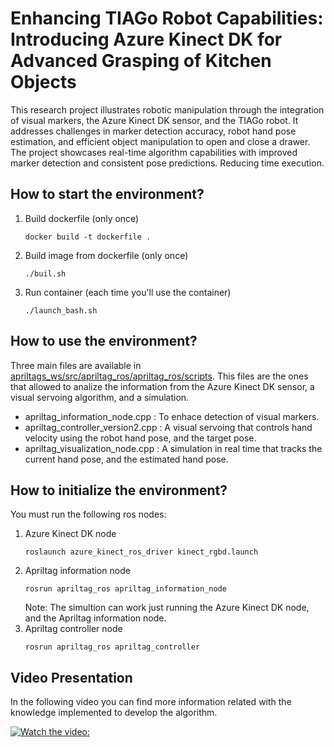 # Enhancing TIAGo Robot Capabilities: Introducing Azure Kinect DK for Advanced Grasping of Kitchen Objects
This research project illustrates robotic manipulation through the integration of visual markers, the Azure Kinect DK sensor, and the TIAGo robot. It addresses challenges in marker detection accuracy, robot hand pose estimation, and efficient object manipulation to open and close a drawer. The project showcases real-time algorithm capabilities with improved marker detection and consistent pose predictions. Reducing time execution.

## How to start the environment? ##
1. Build dockerfile (only once)
   ```
   docker build -t dockerfile .
   ```
2. Build image from dockerfile (only once)
   ```
   ./buil.sh
   ```
3. Run container (each time you'll use the container)
   ```
   ./launch_bash.sh
   ```

## How to use the environment? ##
Three main files are available in [apriltags_ws/src/apriltag_ros/apriltag_ros/scripts](https://github.com/soyhorteconh/Visual_Servoing_Tiago/tree/final_version/apriltags_ws/src/apriltag_ros/apriltag_ros/scripts). This files are the ones that allowed to analize the information from the Azure Kinect DK sensor, a visual servoing algorithm, and a simulation.
- apriltag_information_node.cpp : To enhace detection of visual markers.
- apriltag_controller_version2.cpp : A visual servoing that controls hand velocity using the robot hand pose, and the target pose.
- apriltag_visualization_node.cpp : A simulation in real time that tracks the current hand pose, and the estimated hand pose.

## How to initialize the environment? ##
You must run the following ros nodes:
1. Azure Kinect DK node
   ```
   roslaunch azure_kinect_ros_driver kinect_rgbd.launch
   ```
2. Apriltag information node
    ```
   rosrun apriltag_ros apriltag_information_node
   ```
    Note: The simultion can work just running the Azure Kinect DK node, and the Apriltag information node.
3. Apriltag controller node
   ```
   rosrun apriltag_ros apriltag_controller
   ```
    

## Video Presentation ##
In the following video you can find more information related with the knowledge implemented to develop the algorithm.

[![Watch the video: ](https://img.youtube.com/vi/yUcmC3FrjIs/0.jpg)](https://www.youtube.com/watch?v=yUcmC3FrjIs)
